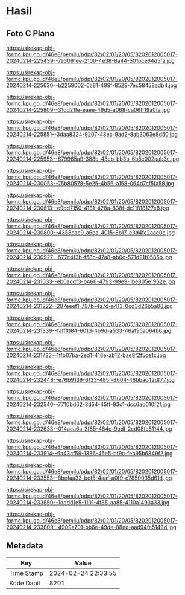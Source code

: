 # Hasil

## Foto C Plano

https://sirekap-obj-formc.kpu.go.id/46e8/pemilu/pdpr/82/02/01/20/05/8202012005017-20240214-225439--7e3091ee-2100-4e38-8a44-501bce64d5fa.jpg

https://sirekap-obj-formc.kpu.go.id/46e8/pemilu/pdpr/82/02/01/20/05/8202012005017-20240214-225630--b2259002-6a81-499f-8529-7ec58458adb4.jpg

https://sirekap-obj-formc.kpu.go.id/46e8/pemilu/pdpr/82/02/01/20/05/8202012005017-20240214-225809--31dd21fe-eaee-49d5-a068-ca06ff19a0fa.jpg

https://sirekap-obj-formc.kpu.go.id/46e8/pemilu/pdpr/82/02/01/20/05/8202012005017-20240214-225851--3daa8324-9207-48ec-9ad2-8ab3063e8d50.jpg

https://sirekap-obj-formc.kpu.go.id/46e8/pemilu/pdpr/82/02/01/20/05/8202012005017-20240214-225953--679965a9-388b-43eb-bb3b-6b5e002aab3e.jpg

https://sirekap-obj-formc.kpu.go.id/46e8/pemilu/pdpr/82/02/01/20/05/8202012005017-20240214-230053--75b80578-5e25-4b56-a158-064d7cf5fa58.jpg

https://sirekap-obj-formc.kpu.go.id/46e8/pemilu/pdpr/82/02/01/20/05/8202012005017-20240214-230613--e9bd7150-4131-428a-838f-dc11818127e8.jpg

https://sirekap-obj-formc.kpu.go.id/46e8/pemilu/pdpr/82/02/01/20/05/8202012005017-20240214-230800--4358cac9-a6ea-4015-8b17-c3d4fc2aae0e.jpg

https://sirekap-obj-formc.kpu.go.id/46e8/pemilu/pdpr/82/02/01/20/05/8202012005017-20240214-230927--677c4f3b-f58c-47a8-ab0c-571d91f0585b.jpg

https://sirekap-obj-formc.kpu.go.id/46e8/pemilu/pdpr/82/02/01/20/05/8202012005017-20240214-231033--eb0acdf3-b466-4793-99e9-1be805e1962e.jpg

https://sirekap-obj-formc.kpu.go.id/46e8/pemilu/pdpr/82/02/01/20/05/8202012005017-20240214-231222--287eeef1-797b-4a7d-a413-0cd3d26b5a08.jpg

https://sirekap-obj-formc.kpu.go.id/46e8/pemilu/pdpr/82/02/01/20/05/8202012005017-20240214-231339--fafff084-601d-4b9d-a533-46af95a064b6.jpg

https://sirekap-obj-formc.kpu.go.id/46e8/pemilu/pdpr/82/02/01/20/05/8202012005017-20240214-231733--1ffb07ba-2ed1-418e-ab12-bae8f2f5de1c.jpg

https://sirekap-obj-formc.kpu.go.id/46e8/pemilu/pdpr/82/02/01/20/05/8202012005017-20240214-232448--e76b9139-6f33-485f-8604-46bbac42df77.jpg

https://sirekap-obj-formc.kpu.go.id/46e8/pemilu/pdpr/82/02/01/20/05/8202012005017-20240214-232540--7710bd62-3d54-45ff-93c1-dcc6ad010f2f.jpg

https://sirekap-obj-formc.kpu.go.id/46e8/pemilu/pdpr/82/02/01/20/05/8202012005017-20240214-232633--014aca6a-2f85-484c-9bdf-2cd08fc81144.jpg

https://sirekap-obj-formc.kpu.go.id/46e8/pemilu/pdpr/82/02/01/20/05/8202012005017-20240214-233914--6a43cf59-1336-45e5-bf9c-feb95b6849f2.jpg

https://sirekap-obj-formc.kpu.go.id/46e8/pemilu/pdpr/82/02/01/20/05/8202012005017-20240214-233553--8befaa33-bcf5-4aaf-a0f9-c7850035d61d.jpg

https://sirekap-obj-formc.kpu.go.id/46e8/pemilu/pdpr/82/02/01/20/05/8202012005017-20240214-233650--1dddd1e5-1101-4f85-aa85-4110a1493a33.jpg

https://sirekap-obj-formc.kpu.go.id/46e8/pemilu/pdpr/82/02/01/20/05/8202012005017-20240214-233809--4909a701-bb6e-49de-88ed-aad94fe5149d.jpg


## Metadata

| Key        | Value               |
| ---------- | ------------------- |
| Time Stamp | 2024-02-24 22:33:55 |
| Kode Dapil | 8201                |




